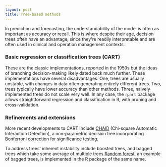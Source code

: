 ```yaml
---
layout: post
title: Tree-based methods
---
```


In prediction and forecasting, the understandability of the model is often as important as accuracy or recall. This is where despite their age, decision trees often have an advantage, since they're readily interpretable and are often used in clinical and operation management contexts.

### Basic regression or classification trees (CART)

These are the classic implementations, reported in the 1950s but the ideas of branching decision-making likely dated back much further. These implementations have several disadvantages. One, trees are usually unstable, with changes in data often generating entirely different trees. Two, trees typically have lower accuracy than other methods. Three, naively implemented trees do not scale very well. In any case, the `rpart` package allows straightforward regression and classification in R, with pruning and cross-validation.

### Refinements and extensions

More recent developments to CART include [CHAID](https://en.wikipedia.org/wiki/Chi-square_automatic_interaction_detection) (Chi-square Automatic Interaction Detection), a non-parametric decision tree incorporating Bonferroni correction for significance testing.

To address trees' inherent instability include boosted trees, and bagged trees which take some average of multiple trees.[Random forest](https://en.wikipedia.org/wiki/Random_forest), an example of bagged trees, is implemented in the R package of the same name.
